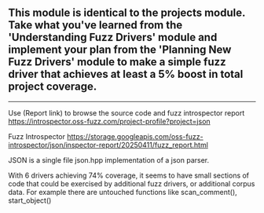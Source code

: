 This module is identical to the projects module.  Take what you've learned from the 'Understanding Fuzz Drivers' module and implement your plan from the 'Planning New Fuzz Drivers' module to make a simple fuzz driver that achieves at least a 5% boost in total project coverage.
-

---

Use (Report link) to browse the source code and fuzz introspector report https://introspector.oss-fuzz.com/project-profile?project=json

Fuzz Introspector
https://storage.googleapis.com/oss-fuzz-introspector/json/inspector-report/20250411/fuzz_report.html

JSON is a single file json.hpp implementation of a json parser.

With 6 drivers achieving 74% coverage, it seems to have small sections of code that could be exercised by additional fuzz drivers, or additional corpus data. For example there are untouched functions like scan_comment(), start_object() 
